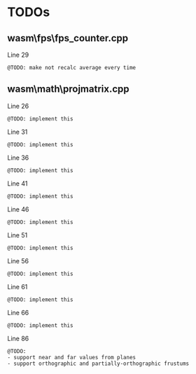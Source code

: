 # TODOs

## wasm\fps\fps_counter.cpp

Line 29
```
@TODO: make not recalc average every time
```


## wasm\math\projmatrix.cpp

Line 26
```
@TODO: implement this
```

Line 31
```
@TODO: implement this
```

Line 36
```
@TODO: implement this
```

Line 41
```
@TODO: implement this
```

Line 46
```
@TODO: implement this
```

Line 51
```
@TODO: implement this
```

Line 56
```
@TODO: implement this
```

Line 61
```
@TODO: implement this
```

Line 66
```
@TODO: implement this
```

Line 86
```
@TODO:
- support near and far values from planes
- support orthographic and partially-orthographic frustums
```


